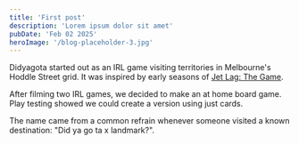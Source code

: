 ```yaml
---
title: 'First post'
description: 'Lorem ipsum dolor sit amet'
pubDate: 'Feb 02 2025'
heroImage: '/blog-placeholder-3.jpg'
---
```


Didyagota started out as an IRL game visiting territories in Melbourne's Hoddle Street grid.  It was inspired by early seasons of [Jet Lag: The Game](https://nebula.tv/jetlag).

After filming two IRL games, we decided to make an at home board game.  Play testing showed we could create a version using just cards.  

The name came from a common refrain whenever someone visited a known destination: "Did ya go ta x landmark?".